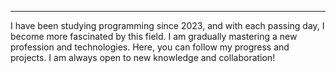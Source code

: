 ---
I have been studying programming since 2023, and with each passing day, I become more fascinated by this field. I am gradually mastering a new profession and technologies. Here, you can follow my progress and projects. I am always open to new knowledge and collaboration!

<!--
**Nafanya-dev/Nafanya-dev** is a ✨ _special_ ✨ repository because its `README.md` (this file) appears on your GitHub profile.

Here are some ideas to get you started:

- 🔭 I’m currently working on ...
- 🌱 I’m currently learning ...
- 👯 I’m looking to collaborate on ...
- 🤔 I’m looking for help with ...
- 💬 Ask me about ...
- 📫 How to reach me: ...
- 😄 Pronouns: ...
- ⚡ Fun fact: ...
-->
